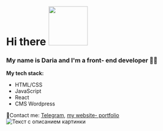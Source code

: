 # Hi there <img src="https://media.giphy.com/media/IpM4kYGnxqmE02P9rr/giphy.gif" width="105px" /> 
### My name is Daria and I'm a front- end developer 👩‍💻

**My tech stack:**
* HTML/CSS
* JavaScript
* React
* CMS Wordpress

📧Contact me: [Telegram](https://t.me/DovydovaDaria), [my website- portfolio](https://dovydova-daria.glitch.me)
![Текст с описанием картинки](https://picsum.photos/800/600)
